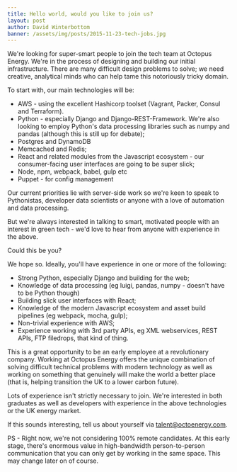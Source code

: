 ```yaml
---
title: Hello world, would you like to join us?
layout: post
author: David Winterbottom
banner: /assets/img/posts/2015-11-23-tech-jobs.jpg
---
```


We're looking for super-smart people to join the tech team at Octopus Energy. We're in the process of designing and building our initial infrastructure. There are many difficult design problems to solve; we need creative, analytical minds who can help tame this notoriously tricky domain.  

To start with, our main technologies will be:

- AWS - using the excellent Hashicorp toolset (Vagrant, Packer, Consul and Terraform).
- Python - especially Django and Django-REST-Framework. We're also looking to employ Python's data processing libraries such as numpy and pandas (although this is still up for debate);
- Postgres and DynamoDB
- Memcached and Redis;
- React and related modules from the Javascript ecosystem - our consumer-facing user interfaces are going to be super slick;
- Node, npm, webpack, babel, gulp etc
- Puppet - for config management

Our current priorities lie with server-side work so we're keen to
speak to Pythonistas, developer data scientists or anyone with a love of automation and data processing.

But we're always interested in talking to smart, motivated people with an
interest in green tech - we'd love to hear from anyone with experience in the
above. 

Could this be you?

We hope so. Ideally, you'll have experience in one or more of the following:

- Strong Python, especially Django and building for the web;
- Knowledge of data processing (eg luigi, pandas, numpy - doesn't have
  to be Python though)
- Building slick user interfaces with React; 
- Knowledge of the modern Javascript ecosystem and asset build pipelines (eg
  webpack, mocha, gulp);
- Non-trivial experience with AWS;
- Experience working with 3rd party APIs, eg XML webservices, REST APIs, FTP
  filedrops, that kind of thing.

This is a great opportunity to be an early employee at a revolutionary company. Working at Octopus Energy offers the unique combination of solving difficult technical problems with modern technology as well as working on something that genuinely will make the world a better place (that is, helping transition the UK to a lower carbon future).

Lots of experience isn't strictly necessary to join. We're interested in both graduates as well as developers with experience in the above technologies or the UK energy market. 

If this sounds interesting, tell us about yourself via [talent@octoenergy.com](mailto:talent@octoenergy.com).

PS - Right now, we're not considering 100% remote candidates. At this early
stage, there's enormous value in high-bandwidth person-to-person communication
that you can only get by working in the same space. This may change later on of
course.


